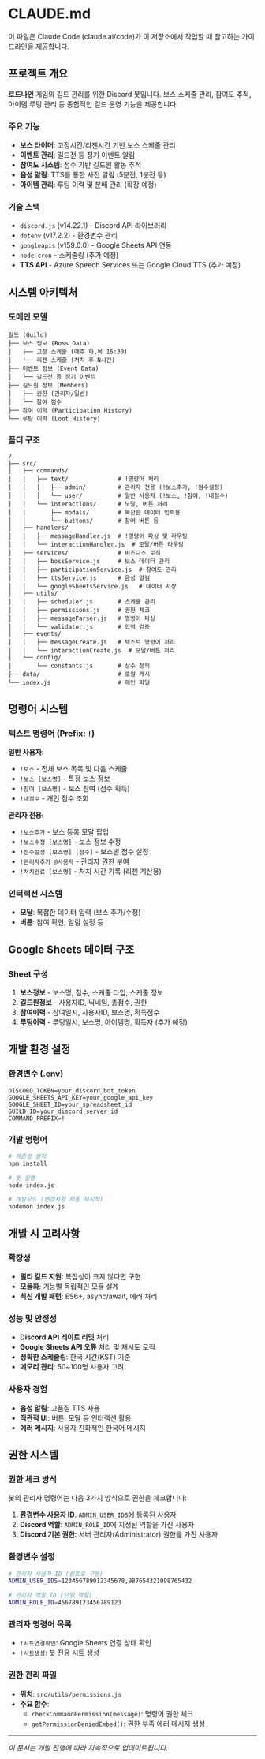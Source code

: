 # CLAUDE.md

이 파일은 Claude Code (claude.ai/code)가 이 저장소에서 작업할 때 참고하는 가이드라인을 제공합니다.

## 프로젝트 개요

**로드나인** 게임의 길드 관리를 위한 Discord 봇입니다. 보스 스케줄 관리, 참여도 추적, 아이템 루팅 관리 등 종합적인 길드 운영 기능을 제공합니다.

### 주요 기능
- **보스 타이머**: 고정시간/리젠시간 기반 보스 스케줄 관리
- **이벤트 관리**: 길드전 등 정기 이벤트 알림
- **참여도 시스템**: 점수 기반 길드원 활동 추적
- **음성 알림**: TTS를 통한 사전 알림 (5분전, 1분전 등)
- **아이템 관리**: 루팅 이력 및 분배 관리 (확장 예정)

### 기술 스택
- `discord.js` (v14.22.1) - Discord API 라이브러리
- `dotenv` (v17.2.2) - 환경변수 관리  
- `googleapis` (v159.0.0) - Google Sheets API 연동
- `node-cron` - 스케줄링 (추가 예정)
- **TTS API** - Azure Speech Services 또는 Google Cloud TTS (추가 예정)

## 시스템 아키텍처

### 도메인 모델
```
길드 (Guild) 
├── 보스 정보 (Boss Data)
│   ├── 고정 스케줄 (매주 화,목 16:30)
│   └── 리젠 스케줄 (처치 후 N시간)
├── 이벤트 정보 (Event Data) 
│   └── 길드전 등 정기 이벤트
├── 길드원 정보 (Members)
│   ├── 권한 (관리자/일반)
│   └── 참여 점수
├── 참여 이력 (Participation History)
└── 루팅 이력 (Loot History)
```

### 폴더 구조
```
/
├── src/
│   ├── commands/
│   │   ├── text/              # !명령어 처리
│   │   │   ├── admin/         # 관리자 전용 (!보스추가, !점수설정)
│   │   │   └── user/          # 일반 사용자 (!보스, !참여, !내점수)
│   │   └── interactions/      # 모달, 버튼 처리
│   │       ├── modals/        # 복잡한 데이터 입력용
│   │       └── buttons/       # 참여 버튼 등
│   ├── handlers/
│   │   ├── messageHandler.js  # !명령어 파싱 및 라우팅
│   │   └── interactionHandler.js  # 모달/버튼 라우팅
│   ├── services/              # 비즈니스 로직
│   │   ├── bossService.js     # 보스 데이터 관리
│   │   ├── participationService.js  # 참여도 관리
│   │   ├── ttsService.js      # 음성 알림
│   │   └── googleSheetsService.js   # 데이터 저장
│   ├── utils/
│   │   ├── scheduler.js       # 스케줄 관리
│   │   ├── permissions.js     # 권한 체크
│   │   ├── messageParser.js   # 명령어 파싱
│   │   └── validator.js       # 입력 검증
│   ├── events/
│   │   ├── messageCreate.js   # 텍스트 명령어 처리
│   │   └── interactionCreate.js  # 모달/버튼 처리
│   └── config/
│       └── constants.js       # 상수 정의
├── data/                      # 로컬 캐시
└── index.js                   # 메인 파일
```

## 명령어 시스템

### 텍스트 명령어 (Prefix: `!`)
**일반 사용자:**
- `!보스` - 전체 보스 목록 및 다음 스케줄
- `!보스 [보스명]` - 특정 보스 정보  
- `!참여 [보스명]` - 보스 참여 (점수 획득)
- `!내점수` - 개인 점수 조회

**관리자 전용:**
- `!보스추가` - 보스 등록 모달 팝업
- `!보스수정 [보스명]` - 보스 정보 수정
- `!점수설정 [보스명] [점수]` - 보스별 점수 설정
- `!관리자추가 @사용자` - 관리자 권한 부여
- `!처치완료 [보스명]` - 처치 시간 기록 (리젠 계산용)

### 인터랙션 시스템
- **모달**: 복잡한 데이터 입력 (보스 추가/수정)
- **버튼**: 참여 확인, 알림 설정 등

## Google Sheets 데이터 구조

### Sheet 구성
1. **보스정보** - 보스명, 점수, 스케줄 타입, 스케줄 정보
2. **길드원정보** - 사용자ID, 닉네임, 총점수, 권한
3. **참여이력** - 참여일시, 사용자ID, 보스명, 획득점수
4. **루팅이력** - 루팅일시, 보스명, 아이템명, 획득자 (추가 예정)

## 개발 환경 설정

### 환경변수 (.env)
```
DISCORD_TOKEN=your_discord_bot_token
GOOGLE_SHEETS_API_KEY=your_google_api_key  
GOOGLE_SHEET_ID=your_spreadsheet_id
GUILD_ID=your_discord_server_id
COMMAND_PREFIX=!
```

### 개발 명령어
```bash
# 의존성 설치
npm install

# 봇 실행
node index.js

# 개발모드 (변경사항 자동 재시작)
nodemon index.js
```

## 개발 시 고려사항

### 확장성
- **멀티 길드 지원**: 복잡성이 크지 않다면 구현
- **모듈화**: 기능별 독립적인 모듈 설계
- **최신 개발 패턴**: ES6+, async/await, 에러 처리

### 성능 및 안정성
- **Discord API 레이트 리밋** 처리
- **Google Sheets API 오류** 처리 및 재시도 로직
- **정확한 스케줄링**: 한국 시간(KST) 기준
- **메모리 관리**: 50~100명 사용자 고려

### 사용자 경험
- **음성 알림**: 고품질 TTS 사용
- **직관적 UI**: 버튼, 모달 등 인터랙션 활용
- **에러 메시지**: 사용자 친화적인 한국어 메시지

## 권한 시스템

### 권한 체크 방식
봇의 관리자 명령어는 다음 3가지 방식으로 권한을 체크합니다:

1. **환경변수 사용자 ID**: `ADMIN_USER_IDS`에 등록된 사용자
2. **Discord 역할**: `ADMIN_ROLE_ID`에 지정된 역할을 가진 사용자
3. **Discord 기본 권한**: 서버 관리자(Administrator) 권한을 가진 사용자

### 환경변수 설정
```bash
# 관리자 사용자 ID (쉼표로 구분)
ADMIN_USER_IDS=123456789012345678,987654321098765432

# 관리자 역할 ID (단일 역할)
ADMIN_ROLE_ID=456789123456789123
```

### 관리자 명령어 목록
- `!시트연결확인`: Google Sheets 연결 상태 확인
- `!시트생성`: 봇 전용 시트 생성

### 권한 관리 파일
- **위치**: `src/utils/permissions.js`
- **주요 함수**:
  - `checkCommandPermission(message)`: 명령어 권한 체크
  - `getPermissionDeniedEmbed()`: 권한 부족 에러 메시지 생성

---
*이 문서는 개발 진행에 따라 지속적으로 업데이트됩니다.*